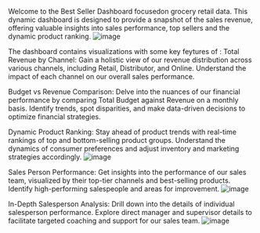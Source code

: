 Welcome to the Best Seller Dashboard focusedon grocery retail data. This dynamic dashboard is designed to provide a snapshot of the sales revenue, offering valuable insights into sales performance, top sellers and the dynamic product ranking.
![image](https://github.com/chinhdanhnguyen/Best-Seller-Dashboard/assets/157308692/bf2b3ba3-56e7-48c3-b36a-80d3ff3c20be)

The dashboard contains visualizations with some key feytures of :
  Total Revenue by Channel: Gain a holistic view of our revenue distribution across various channels, including Retail, Distributor, and Online. Understand the impact of each channel on our overall sales performance.
  
  Budget vs Revenue Comparison: Delve into the nuances of our financial performance by comparing Total Budget against Revenue on a monthly basis. Identify trends, spot disparities, and make data-driven decisions to optimize financial strategies.
  
  Dynamic Product Ranking: Stay ahead of product trends with real-time rankings of top and bottom-selling product groups. Understand the dynamics of consumer preferences and adjust inventory and marketing strategies accordingly.
  ![image](https://github.com/chinhdanhnguyen/Best-Seller-Dashboard/assets/157308692/356acce8-07f5-49ff-ae8c-4d20c5a5c41e)

  
  Sales Person Performance: Get insights into the performance of our sales team, visualized by their top-tier channels and best-selling products. Identify high-performing salespeople and areas for improvement.
  ![image](https://github.com/chinhdanhnguyen/Best-Seller-Dashboard/assets/157308692/c9914443-854a-4057-a0f0-4c669d2790b8)

  
  In-Depth Salesperson Analysis: Drill down into the details of individual salesperson performance. Explore direct manager and supervisor details to facilitate targeted coaching and support for our sales team.
![image](https://github.com/chinhdanhnguyen/Best-Seller-Dashboard/assets/157308692/8d41623a-aafe-4c71-87bf-35af49a40f9e)
